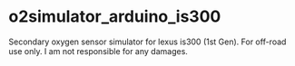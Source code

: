 # o2simulator_arduino_is300
Secondary oxygen sensor simulator for lexus is300 (1st Gen). For off-road use only. I am not responsible for any damages.

